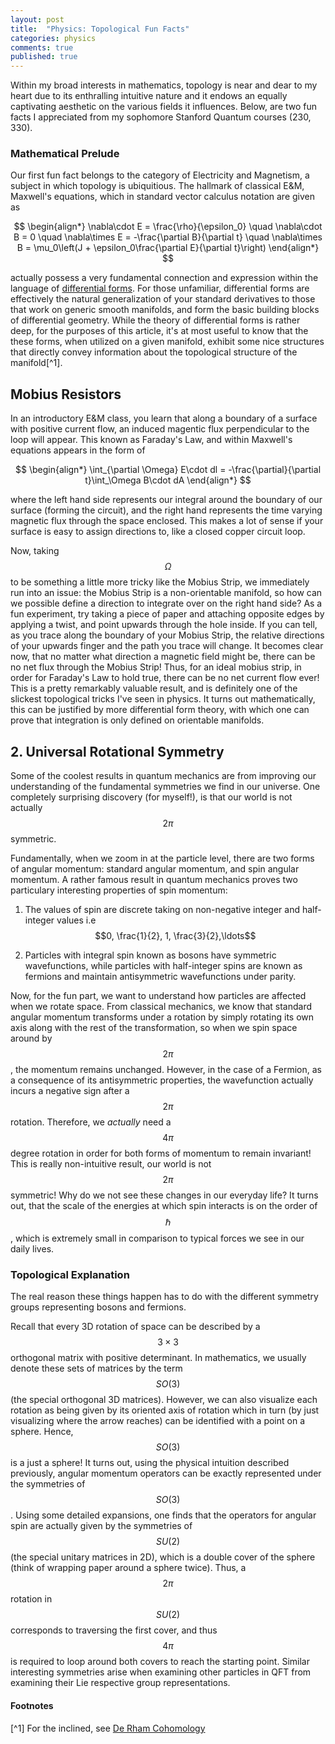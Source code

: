 ```yaml
---
layout: post
title:  "Physics: Topological Fun Facts"
categories: physics
comments: true
published: true 
---
```



Within my broad interests in mathematics, topology is near and dear to my heart due to its enthralling intuitive nature and it endows an equally captivating aesthetic on the various fields it influences. Below, are two fun facts I appreciated from my sophomore Stanford Quantum courses (230, 330).

### Mathematical Prelude

Our first fun fact belongs to the category of Electricity and Magnetism, a subject in which topology is ubiquitious. The hallmark of classical E&M, Maxwell's equations, which in standard vector calculus notation are given as 

$$
\begin{align*}
\nabla\cdot E = \frac{\rho}{\epsilon_0} \quad \nabla\cdot B = 0 \quad \nabla\times E = -\frac{\partial B}{\partial t} \quad \nabla\times B = \mu_0\left(J + \epsilon_0\frac{\partial E}{\partial t}\right)
\end{align*}
$$


 actually possess a very fundamental connection and expression within the language of [differential forms](https://en.wikipedia.org/wiki/Differential_form). For those unfamiliar, differential forms are effectively the natural generalization of your standard derivatives to those that work on generic smooth manifolds, and form the basic building blocks of differential geometry. While the theory of differential forms is rather deep, for the purposes of this article, it's at most useful to know that the these forms, when utilized on a given manifold, exhibit some nice structures that directly convey information about the topological structure of the manifold[^1].

## Mobius Resistors

In an introductory E&M class, you learn that along a boundary of a surface with positive current flow, an induced magentic flux perpendicular to the loop will appear. This known as Faraday's Law, and within Maxwell's equations appears in the form of 

$$
\begin{align*}
\int_{\partial \Omega} E\cdot dl = -\frac{\partial}{\partial t}\int_\Omega B\cdot dA
\end{align*}
$$

where the left hand side represents our integral around the boundary of our surface (forming the circuit), and the right hand represents the time varying magnetic flux through the space enclosed. This makes a lot of sense if your surface is easy to assign directions to, like a closed copper circuit loop.

Now, taking $$\Omega$$ to be something a little more tricky like the Mobius Strip, we immediately run into an issue: the Mobius Strip is a non-orientable manifold, so how can we possible define a direction to integrate over on the right hand side? As a fun experiment, try taking a piece of paper and attaching opposite edges by applying a twist, and point upwards through the hole inside. If you can tell, as you trace along the boundary of your Mobius Strip, the relative directions of your upwards finger and the path you trace will change. It becomes clear now, that no matter what direction a magnetic field might be, there can be no net flux through the Mobius Strip! Thus, for an ideal mobius strip, in order for Faraday's Law to hold true, there can be no net current flow ever! This is a pretty remarkably valuable result, and is definitely one of the slickest topological tricks I've seen in physics. It turns out mathematically, this can be justified by more differential form theory, with which one can prove that integration is only defined on orientable manifolds.


## 2. Universal Rotational Symmetry

Some of the coolest results in quantum mechanics are from improving our understanding of the fundamental symmetries we find in our universe. One completely surprising discovery (for myself!), is that our world is not actually $$2\pi$$ symmetric. 

Fundamentally, when we zoom in at the particle level, there are two forms of angular momentum: standard angular momentum, and spin angular momentum. A rather famous result in quantum mechanics proves two particulary interesting properties of spin momentum: 


1. The values of spin are discrete taking on non-negative integer and half-integer values i.e $$0, \frac{1}{2}, 1, \frac{3}{2},\ldots$$

2. Particles with integral spin known as bosons have symmetric wavefunctions, while particles with half-integer spins are known as fermions and maintain antisymmetric wavefunctions under parity. 



Now, for the fun part, we want to understand how particles are affected when we rotate space. From classical mechanics, we know that standard angular momentum transforms under a rotation by simply rotating its own axis along with the rest of the transformation, so when we spin space around by $$2\pi$$, the momentum remains unchanged. However, in the case of a Fermion, as a consequence of its antisymmetric properties, the wavefunction actually incurs a negative sign after a $$2\pi$$ rotation. Therefore, we _actually_ need a $$4\pi$$ degree rotation in order for both forms of momentum to remain invariant! This is really non-intuitive result, our world is not $$2\pi$$ symmetric! Why do we not see these changes in our everyday life? It turns out, that the scale of the energies at which spin interacts is on the order of $$\hbar$$, which is extremely small in comparison to typical forces we see in our daily lives.


### Topological Explanation

The real reason these things happen has to do with the different symmetry groups representing bosons and fermions.

Recall that every 3D rotation of space can be described by a $$3\times 3$$ orthogonal matrix with positive determinant. In mathematics, we usually denote these sets of matrices by the term $$SO(3)$$ (the special orthogonal 3D matrices). However, we can also visualize each rotation as being given by its oriented axis of rotation which in turn (by just visualizing where the arrow reaches) can be identified with a point on a sphere. Hence, $$SO(3)$$ is a just a sphere! It turns out, using the physical intuition described previously, angular momentum operators can be exactly represented under the symmetries of $$SO(3)$$. Using some detailed expansions, one finds that the operators for angular spin are actually given by the symmetries of $$SU(2)$$ (the special unitary matrices in 2D), which is a double cover of the sphere (think of wrapping paper around a sphere twice). Thus, a $$2\pi$$ rotation in $$SU(2)$$ corresponds to traversing the first cover, and thus $$4\pi$$ is required to loop around both covers to reach the starting point. Similar interesting symmetries arise when examining other particles in QFT from examining their Lie respective group representations.


#### Footnotes

[^1] For the inclined, see [De Rham Cohomology](https://en.wikipedia.org/wiki/De_Rham_cohomology)
